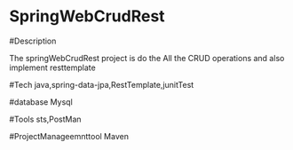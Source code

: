 # SpringWebCrudRest

#Description

The springWebCrudRest project is do the All the CRUD operations and also implement resttemplate

#Tech
java,spring-data-jpa,RestTemplate,junitTest

#database
Mysql

#Tools
sts,PostMan


#ProjectManageemnttool
Maven